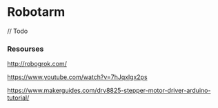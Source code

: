 # Robotarm

// Todo


### Resourses

http://robogrok.com/

https://www.youtube.com/watch?v=7hJqxlgx2ps

https://www.makerguides.com/drv8825-stepper-motor-driver-arduino-tutorial/
